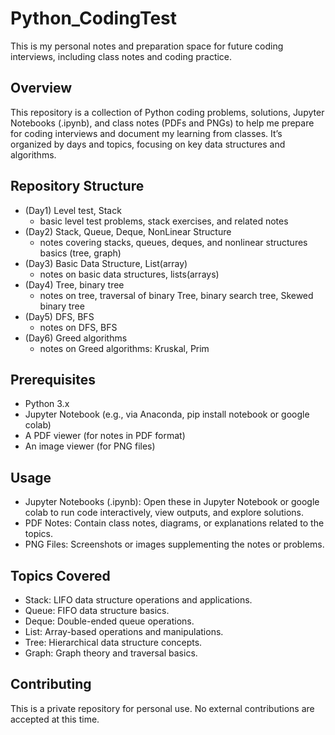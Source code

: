 # Python_CodingTest
This is my personal notes and preparation space for future coding interviews, including class notes and coding practice.

## Overview
This repository is a collection of Python coding problems, solutions, Jupyter Notebooks (.ipynb), and class notes (PDFs and PNGs) to help me prepare for coding interviews and document my learning from classes. It’s organized by days and topics, focusing on key data structures and algorithms.

## Repository Structure
- (Day1) Level test, Stack
   - basic level test problems, stack exercises, and related notes 
- (Day2) Stack, Queue, Deque, NonLinear Structure
   - notes covering stacks, queues, deques, and nonlinear structures basics (tree, graph)
- (Day3) Basic Data Structure, List(array)
   - notes on basic data structures, lists(arrays)
- (Day4) Tree, binary tree 
   - notes on tree, traversal of binary Tree, binary search tree, Skewed binary tree
- (Day5) DFS, BFS 
   - notes on DFS, BFS
- (Day6) Greed algorithms
   - notes on Greed algorithms: Kruskal, Prim

## Prerequisites
- Python 3.x
- Jupyter Notebook (e.g., via Anaconda, pip install notebook or google colab)
- A PDF viewer (for notes in PDF format)
- An image viewer (for PNG files)

## Usage
- Jupyter Notebooks (.ipynb): Open these in Jupyter Notebook or google colab to run code interactively, view outputs, and explore solutions.
- PDF Notes: Contain class notes, diagrams, or explanations related to the topics.
- PNG Files: Screenshots or images supplementing the notes or problems.

## Topics Covered
- Stack: LIFO data structure operations and applications.
- Queue: FIFO data structure basics.
- Deque: Double-ended queue operations.
- List: Array-based operations and manipulations.
- Tree: Hierarchical data structure concepts.
- Graph: Graph theory and traversal basics.

## Contributing
This is a private repository for personal use. No external contributions are accepted at this time.
